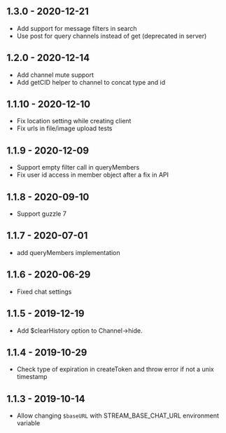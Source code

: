 ## 1.3.0 - 2020-12-21

* Add support for message filters in search
* Use post for query channels instead of get (deprecated in server)

## 1.2.0 - 2020-12-14

* Add channel mute support
* Add getCID helper to channel to concat type and id

## 1.1.10 - 2020-12-10

* Fix location setting while creating client
* Fix urls in file/image upload tests

## 1.1.9 - 2020-12-09

* Support empty filter call in queryMembers
* Fix user id access in member object after a fix in API

## 1.1.8 - 2020-09-10

* Support guzzle 7

## 1.1.7 - 2020-07-01

* add queryMembers implementation

## 1.1.6 - 2020-06-29

* Fixed chat settings

## 1.1.5 - 2019-12-19

* Add $clearHistory option to Channel->hide.

## 1.1.4 - 2019-10-29

* Check type of expiration in createToken and throw error if not a unix timestamp

## 1.1.3 - 2019-10-14

* Allow changing `$baseURL` with STREAM_BASE_CHAT_URL environment variable
